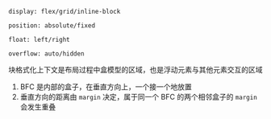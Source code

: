 ```
display: flex/grid/inline-block

position: absolute/fixed

float: left/right

overflow: auto/hidden
```

块格式化上下文是布局过程中盒模型的区域，也是浮动元素与其他元素交互的区域

1. BFC 是内部的盒子，在垂直方向上，一个接一个地放置
2. 垂直方向的距离由 `margin` 决定，属于同一个 BFC 的两个相邻盒子的 `margin` 会发生重叠

